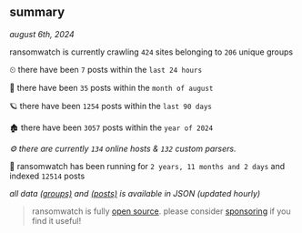 
## summary
_august 6th, 2024_

ransomwatch is currently crawling `424` sites belonging to `206` unique groups

⏲ there have been `7` posts within the `last 24 hours`

🦈 there have been `35` posts within the `month of august`

🪐 there have been `1254` posts within the `last 90 days`

🏚 there have been `3057` posts within the `year of 2024`

_⚙️ there are currently `134` online hosts & `132` custom parsers._

🦕 ransomwatch has been running for `2 years, 11 months and 2 days` and indexed `12514` posts

_all data  [(groups)](http://ransomwhat.telemetry.ltd/groups) and [(posts)](http://ransomwhat.telemetry.ltd/posts) is available in JSON (updated hourly)_

> ransomwatch is fully [open source](https://github.com/joshhighet/ransomwatch#ransomwatch--). please consider [sponsoring](https://github.com/sponsors/joshhighet) if you find it useful!
